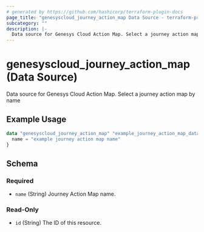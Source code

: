 ```yaml
---
# generated by https://github.com/hashicorp/terraform-plugin-docs
page_title: "genesyscloud_journey_action_map Data Source - terraform-provider-genesyscloud"
subcategory: ""
description: |-
  Data source for Genesys Cloud Action Map. Select a journey action map by name
---
```


# genesyscloud_journey_action_map (Data Source)

Data source for Genesys Cloud Action Map. Select a journey action map by name

## Example Usage

```terraform
data "genesyscloud_journey_action_map" "example_journey_action_map_data" {
  name = "example journey action map name"
}
```

<!-- schema generated by tfplugindocs -->
## Schema

### Required

- `name` (String) Journey Action Map name.

### Read-Only

- `id` (String) The ID of this resource.
